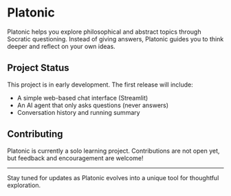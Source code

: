 # Platonic

Platonic helps you explore philosophical and abstract topics through Socratic questioning. Instead of giving answers, Platonic guides you to think deeper and reflect on your own ideas.

## Project Status
This project is in early development. The first release will include:
- A simple web-based chat interface (Streamlit)
- An AI agent that only asks questions (never answers)
- Conversation history and running summary

## Contributing
Platonic is currently a solo learning project. Contributions are not open yet, but feedback and encouragement are welcome!

---
Stay tuned for updates as Platonic evolves into a unique tool for thoughtful exploration.
